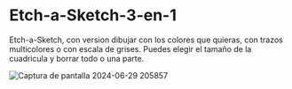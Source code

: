 # Etch-a-Sketch-3-en-1
Etch-a-Sketch, con version dibujar con los colores que quieras, con trazos multicolores o con escala de grises. Puedes elegir el tamaño de la cuadricula y borrar todo o una parte.

![Captura de pantalla 2024-06-29 205857](https://github.com/kumichin/Etch-a-Sketch-3-en-1/assets/39243904/95bd14df-bdcd-4496-a960-32209e7d66eb)





